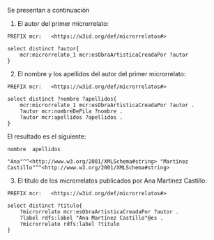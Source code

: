 Se presentan a continuación

1.  El autor del primer microrrelato:

```
PREFIX mcr:   <https://w3id.org/def/microrrelatos#>

select distinct ?autor{
    mcr:microrrelato_1 mcr:esObraArtisticaCreadaPor ?autor
}
``` 

2.  El nombre y los apellidos del autor del primer microrrelato:

```
PREFIX mcr:   <https://w3id.org/def/microrrelatos#>

select distinct ?nombre ?apellidos{
    mcr:microrrelato_1 mcr:esObraArtisticaCreadaPor ?autor .
    ?autor mcr:nombreDePila ?nombre .
    ?autor mcr:apellidos ?apellidos .
}
```

El resultado es el siguiente:

```
nombre  apellidos

"Ana"^^<http://www.w3.org/2001/XMLSchema#string> "Martínez Castillo"^^<http://www.w3.org/2001/XMLSchema#string>
``` 

3. El título de los microrrelatos publicados por Ana Martínez Castillo:

```
PREFIX mcr:   <https://w3id.org/def/microrrelatos#>

select distinct ?titulo{
    ?microrrelato mcr:esObraArtisticaCreadaPor ?autor .
    ?label rdfs:label "Ana Martínez Castillo"@es .
    ?microrrelato rdfs:label ?titulo
}
```  
